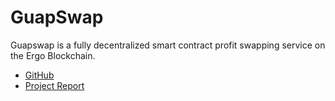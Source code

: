 # GuapSwap

Guapswap is a fully decentralized smart contract profit swapping service on the Ergo Blockchain.

- [GitHub](https://github.com/GuapSwap)
- [Project Report](../events/pdf/GuapSwap_-_ErgoHack3_Project_Report.pdf)